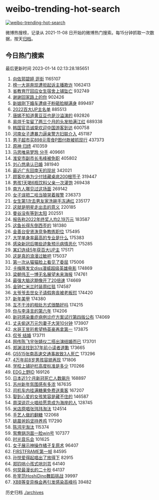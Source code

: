 # weibo-trending-hot-search

[![weibo-trending-hot-search](https://github.com/ameizi/weibo-trending-hot-search/actions/workflows/ci.yml/badge.svg)](https://github.com/ameizi/weibo-trending-hot-search/actions/workflows/ci.yml)

微博热搜榜，记录从 2021-11-08 日开始的微博热门搜索。每15分钟抓取一次数据，按天[归档](./archives)。

## 今日热门搜索

<!-- BEGIN --> 
最后更新时间 2023-01-14 02:13:28.185651 
1. [向佐郭碧婷 逛街](https://s.weibo.com/weibo?q=%E5%90%91%E4%BD%90%E9%83%AD%E7%A2%A7%E5%A9%B7%20%E9%80%9B%E8%A1%97&t=31&band_rank=1&Refer=top) 1165107
1. [榜一大哥奔现遭拒起诉主播欺诈](https://s.weibo.com/weibo?q=%23%E6%A6%9C%E4%B8%80%E5%A4%A7%E5%93%A5%E5%A5%94%E7%8E%B0%E9%81%AD%E6%8B%92%E8%B5%B7%E8%AF%89%E4%B8%BB%E6%92%AD%E6%AC%BA%E8%AF%88%23&t=31&band_rank=23&Refer=top) 1062413
1. [省教育厅回应女生宿舍上铺坠亡](https://s.weibo.com/weibo?q=%23%E7%9C%81%E6%95%99%E8%82%B2%E5%8E%85%E5%9B%9E%E5%BA%94%E5%A5%B3%E7%94%9F%E5%AE%BF%E8%88%8D%E4%B8%8A%E9%93%BA%E5%9D%A0%E4%BA%A1%23&t=31&band_rank=2&Refer=top) 932749
1. [谢谢回家路上的你](https://s.weibo.com/weibo?q=%23%E8%B0%A2%E8%B0%A2%E5%9B%9E%E5%AE%B6%E8%B7%AF%E4%B8%8A%E7%9A%84%E4%BD%A0%23&t=31&band_rank=3&Refer=top) 902426
1. [新娘刚下婚车遭痱子粉砸脸糊满身](https://s.weibo.com/weibo?q=%23%E6%96%B0%E5%A8%98%E5%88%9A%E4%B8%8B%E5%A9%9A%E8%BD%A6%E9%81%AD%E7%97%B1%E5%AD%90%E7%B2%89%E7%A0%B8%E8%84%B8%E7%B3%8A%E6%BB%A1%E8%BA%AB%23&t=31&band_rank=4&Refer=top) 899497
1. [2022百大UP主名单](https://s.weibo.com/weibo?q=%232022%E7%99%BE%E5%A4%A7UP%E4%B8%BB%E5%90%8D%E5%8D%95%23&t=31&band_rank=5&Refer=top) 885513
1. [唐嫣不知道黄豆豆也是沙溢演的](https://s.weibo.com/weibo?q=%23%E5%94%90%E5%AB%A3%E4%B8%8D%E7%9F%A5%E9%81%93%E9%BB%84%E8%B1%86%E8%B1%86%E4%B9%9F%E6%98%AF%E6%B2%99%E6%BA%A2%E6%BC%94%E7%9A%84%23&t=31&band_rank=6&Refer=top) 692826
1. [易烊千玺留了两三个月的头发拍满江红](https://s.weibo.com/weibo?q=%23%E6%98%93%E7%83%8A%E5%8D%83%E7%8E%BA%E7%95%99%E4%BA%86%E4%B8%A4%E4%B8%89%E4%B8%AA%E6%9C%88%E7%9A%84%E5%A4%B4%E5%8F%91%E6%8B%8D%E6%BB%A1%E6%B1%9F%E7%BA%A2%23&t=31&band_rank=12&Refer=top) 689338
1. [韩国官员诚挚欢迎中国游客到访](https://s.weibo.com/weibo?q=%23%E9%9F%A9%E5%9B%BD%E5%AE%98%E5%91%98%E8%AF%9A%E6%8C%9A%E6%AC%A2%E8%BF%8E%E4%B8%AD%E5%9B%BD%E6%B8%B8%E5%AE%A2%E5%88%B0%E8%AE%BF%23&t=31&band_rank=7&Refer=top) 600758
1. [河南女子遭暴力逼亲警方妇联介入](https://s.weibo.com/weibo?q=%23%E6%B2%B3%E5%8D%97%E5%A5%B3%E5%AD%90%E9%81%AD%E6%9A%B4%E5%8A%9B%E9%80%BC%E4%BA%B2%E8%AD%A6%E6%96%B9%E5%A6%87%E8%81%94%E4%BB%8B%E5%85%A5%23&t=31&band_rank=8&Refer=top) 451187
1. [男子超市买898元零食P图付款被抓现行](https://s.weibo.com/weibo?q=%23%E7%94%B7%E5%AD%90%E8%B6%85%E5%B8%82%E4%B9%B0898%E5%85%83%E9%9B%B6%E9%A3%9FP%E5%9B%BE%E4%BB%98%E6%AC%BE%E8%A2%AB%E6%8A%93%E7%8E%B0%E8%A1%8C%23&t=31&band_rank=9&Refer=top) 437373
1. [原神 归终](https://s.weibo.com/weibo?q=%E5%8E%9F%E7%A5%9E%20%E5%BD%92%E7%BB%88&t=31&band_rank=10&Refer=top) 410359
1. [马思唯易梦玲 分手](https://s.weibo.com/weibo?q=%E9%A9%AC%E6%80%9D%E5%94%AF%E6%98%93%E6%A2%A6%E7%8E%B2%20%E5%88%86%E6%89%8B&t=31&band_rank=11&Refer=top) 409661
1. [淮安市副市长韦峰被免职](https://s.weibo.com/weibo?q=%23%E6%B7%AE%E5%AE%89%E5%B8%82%E5%89%AF%E5%B8%82%E9%95%BF%E9%9F%A6%E5%B3%B0%E8%A2%AB%E5%85%8D%E8%81%8C%23&t=31&band_rank=13&Refer=top) 405802
1. [刘心悠承认已婚](https://s.weibo.com/weibo?q=%23%E5%88%98%E5%BF%83%E6%82%A0%E6%89%BF%E8%AE%A4%E5%B7%B2%E5%A9%9A%23&t=31&band_rank=14&Refer=top) 381940
1. [最近广东回南天的现状](https://s.weibo.com/weibo?q=%23%E6%9C%80%E8%BF%91%E5%B9%BF%E4%B8%9C%E5%9B%9E%E5%8D%97%E5%A4%A9%E7%9A%84%E7%8E%B0%E7%8A%B6%23&t=31&band_rank=15&Refer=top) 342021
1. [顾客吃串为少付钱藏桌底200根签子](https://s.weibo.com/weibo?q=%23%E9%A1%BE%E5%AE%A2%E5%90%83%E4%B8%B2%E4%B8%BA%E5%B0%91%E4%BB%98%E9%92%B1%E8%97%8F%E6%A1%8C%E5%BA%95200%E6%A0%B9%E7%AD%BE%E5%AD%90%23&t=31&band_rank=16&Refer=top) 319447
1. [男孩1天喝6瓶饮料父亲一次灌饱](https://s.weibo.com/weibo?q=%23%E7%94%B7%E5%AD%A91%E5%A4%A9%E5%96%9D6%E7%93%B6%E9%A5%AE%E6%96%99%E7%88%B6%E4%BA%B2%E4%B8%80%E6%AC%A1%E7%81%8C%E9%A5%B1%23&t=31&band_rank=17&Refer=top) 269438
1. [南方人哪见过这场面](https://s.weibo.com/weibo?q=%23%E5%8D%97%E6%96%B9%E4%BA%BA%E5%93%AA%E8%A7%81%E8%BF%87%E8%BF%99%E5%9C%BA%E9%9D%A2%23&t=31&band_rank=18&Refer=top) 269142
1. [女子误把二哈当狼哭着报警](https://s.weibo.com/weibo?q=%23%E5%A5%B3%E5%AD%90%E8%AF%AF%E6%8A%8A%E4%BA%8C%E5%93%88%E5%BD%93%E7%8B%BC%E5%93%AD%E7%9D%80%E6%8A%A5%E8%AD%A6%23&t=31&band_rank=19&Refer=top) 236373
1. [女生第1次去男友家洗碗手冻通红](https://s.weibo.com/weibo?q=%23%E5%A5%B3%E7%94%9F%E7%AC%AC1%E6%AC%A1%E5%8E%BB%E7%94%B7%E5%8F%8B%E5%AE%B6%E6%B4%97%E7%A2%97%E6%89%8B%E5%86%BB%E9%80%9A%E7%BA%A2%23&t=31&band_rank=20&Refer=top) 235177
1. [这就是明星走出去的意义](https://s.weibo.com/weibo?q=%23%E8%BF%99%E5%B0%B1%E6%98%AF%E6%98%8E%E6%98%9F%E8%B5%B0%E5%87%BA%E5%8E%BB%E7%9A%84%E6%84%8F%E4%B9%89%23&t=31&band_rank=21&Refer=top) 220185
1. [曼谷没有等到太阳](https://s.weibo.com/weibo?q=%E6%9B%BC%E8%B0%B7%E6%B2%A1%E6%9C%89%E7%AD%89%E5%88%B0%E5%A4%AA%E9%98%B3&t=31&band_rank=22&Refer=top) 202551
1. [报告称2022年终奖人均2.19万元](https://s.weibo.com/weibo?q=%23%E6%8A%A5%E5%91%8A%E7%A7%B02022%E5%B9%B4%E7%BB%88%E5%A5%96%E4%BA%BA%E5%9D%872.19%E4%B8%87%E5%85%83%23&t=31&band_rank=24&Refer=top) 183587
1. [这鱼长得东倒西歪的](https://s.weibo.com/weibo?q=%23%E8%BF%99%E9%B1%BC%E9%95%BF%E5%BE%97%E4%B8%9C%E5%80%92%E8%A5%BF%E6%AD%AA%E7%9A%84%23&t=31&band_rank=25&Refer=top) 181380
1. [金善台安贤洙竞争教练职位](https://s.weibo.com/weibo?q=%23%E9%87%91%E5%96%84%E5%8F%B0%E5%AE%89%E8%B4%A4%E6%B4%99%E7%AB%9E%E4%BA%89%E6%95%99%E7%BB%83%E8%81%8C%E4%BD%8D%23&t=31&band_rank=45&Refer=top) 175495
1. [大学单身率最高的专业是什么](https://s.weibo.com/weibo?q=%23%E5%A4%A7%E5%AD%A6%E5%8D%95%E8%BA%AB%E7%8E%87%E6%9C%80%E9%AB%98%E7%9A%84%E4%B8%93%E4%B8%9A%E6%98%AF%E4%BB%80%E4%B9%88%23&t=31&band_rank=27&Refer=top) 175383
1. [感染新冠后哪些迹象预示病情恶化](https://s.weibo.com/weibo?q=%23%E6%84%9F%E6%9F%93%E6%96%B0%E5%86%A0%E5%90%8E%E5%93%AA%E4%BA%9B%E8%BF%B9%E8%B1%A1%E9%A2%84%E7%A4%BA%E7%97%85%E6%83%85%E6%81%B6%E5%8C%96%23&t=31&band_rank=28&Refer=top) 175285
1. [某幻连续5年获百大UP主](https://s.weibo.com/weibo?q=%23%E6%9F%90%E5%B9%BB%E8%BF%9E%E7%BB%AD5%E5%B9%B4%E8%8E%B7%E7%99%BE%E5%A4%A7UP%E4%B8%BB%23&t=31&band_rank=26&Refer=top) 175171
1. [这是真的浪漫过敏吧](https://s.weibo.com/weibo?q=%23%E8%BF%99%E6%98%AF%E7%9C%9F%E7%9A%84%E6%B5%AA%E6%BC%AB%E8%BF%87%E6%95%8F%E5%90%A7%23&t=31&band_rank=39&Refer=top) 175037
1. [第一次从猫猫脸上看见了委屈](https://s.weibo.com/weibo?q=%23%E7%AC%AC%E4%B8%80%E6%AC%A1%E4%BB%8E%E7%8C%AB%E7%8C%AB%E8%84%B8%E4%B8%8A%E7%9C%8B%E8%A7%81%E4%BA%86%E5%A7%94%E5%B1%88%23&t=31&band_rank=30&Refer=top) 175006
1. [卡梅隆发文diss漫威超级英雄电影](https://s.weibo.com/weibo?q=%23%E5%8D%A1%E6%A2%85%E9%9A%86%E5%8F%91%E6%96%87diss%E6%BC%AB%E5%A8%81%E8%B6%85%E7%BA%A7%E8%8B%B1%E9%9B%84%E7%94%B5%E5%BD%B1%23&t=31&band_rank=31&Refer=top) 174869
1. [梁朝伟王一博无名展望未来海报](https://s.weibo.com/weibo?q=%23%E6%A2%81%E6%9C%9D%E4%BC%9F%E7%8E%8B%E4%B8%80%E5%8D%9A%E6%97%A0%E5%90%8D%E5%B1%95%E6%9C%9B%E6%9C%AA%E6%9D%A5%E6%B5%B7%E6%8A%A5%23&t=31&band_rank=32&Refer=top) 174761
1. [最强大脑这期像开了20倍速](https://s.weibo.com/weibo?q=%23%E6%9C%80%E5%BC%BA%E5%A4%A7%E8%84%91%E8%BF%99%E6%9C%9F%E5%83%8F%E5%BC%80%E4%BA%8620%E5%80%8D%E9%80%9F%23&t=31&band_rank=33&Refer=top) 174669
1. [金钟仁米兰时装周红毯](https://s.weibo.com/weibo?q=%23%E9%87%91%E9%92%9F%E4%BB%81%E7%B1%B3%E5%85%B0%E6%97%B6%E8%A3%85%E5%91%A8%E7%BA%A2%E6%AF%AF%23&t=31&band_rank=34&Refer=top) 174587
1. [太爷爷去世女子请假奔丧被老板怼](https://s.weibo.com/weibo?q=%23%E5%A4%AA%E7%88%B7%E7%88%B7%E5%8E%BB%E4%B8%96%E5%A5%B3%E5%AD%90%E8%AF%B7%E5%81%87%E5%A5%94%E4%B8%A7%E8%A2%AB%E8%80%81%E6%9D%BF%E6%80%BC%23&t=31&band_rank=36&Refer=top) 174420
1. [新年美甲](https://s.weibo.com/weibo?q=%E6%96%B0%E5%B9%B4%E7%BE%8E%E7%94%B2&t=31&band_rank=38&Refer=top) 174380
1. [互不干涉的相处方式很酷好吗](https://s.weibo.com/weibo?q=%23%E4%BA%92%E4%B8%8D%E5%B9%B2%E6%B6%89%E7%9A%84%E7%9B%B8%E5%A4%84%E6%96%B9%E5%BC%8F%E5%BE%88%E9%85%B7%E5%A5%BD%E5%90%97%23&t=31&band_rank=37&Refer=top) 174215
1. [你与李泽言的第六年](https://s.weibo.com/weibo?q=%23%E4%BD%A0%E4%B8%8E%E6%9D%8E%E6%B3%BD%E8%A8%80%E7%9A%84%E7%AC%AC%E5%85%AD%E5%B9%B4%23&t=31&band_rank=40&Refer=top) 174206
1. [新冠感染重症病例诊疗方案试行第四版公布](https://s.weibo.com/weibo?q=%23%E6%96%B0%E5%86%A0%E6%84%9F%E6%9F%93%E9%87%8D%E7%97%87%E7%97%85%E4%BE%8B%E8%AF%8A%E7%96%97%E6%96%B9%E6%A1%88%E8%AF%95%E8%A1%8C%E7%AC%AC%E5%9B%9B%E7%89%88%E5%85%AC%E5%B8%83%23&t=31&band_rank=43&Refer=top) 174069
1. [丈夫偷送万元包妻子大哭10分钟](https://s.weibo.com/weibo?q=%23%E4%B8%88%E5%A4%AB%E5%81%B7%E9%80%81%E4%B8%87%E5%85%83%E5%8C%85%E5%A6%BB%E5%AD%90%E5%A4%A7%E5%93%AD10%E5%88%86%E9%92%9F%23&t=31&band_rank=44&Refer=top) 173907
1. [水哥王昱珩希望杨英豪再拿第一](https://s.weibo.com/weibo?q=%23%E6%B0%B4%E5%93%A5%E7%8E%8B%E6%98%B1%E7%8F%A9%E5%B8%8C%E6%9C%9B%E6%9D%A8%E8%8B%B1%E8%B1%AA%E5%86%8D%E6%8B%BF%E7%AC%AC%E4%B8%80%23&t=31&band_rank=35&Refer=top) 173875
1. [侃爷 结婚](https://s.weibo.com/weibo?q=%E4%BE%83%E7%88%B7%20%E7%BB%93%E5%A9%9A&t=31&band_rank=42&Refer=top) 173711
1. [网传陈飞宇张婧仪二搭出演结婚而已](https://s.weibo.com/weibo?q=%23%E7%BD%91%E4%BC%A0%E9%99%88%E9%A3%9E%E5%AE%87%E5%BC%A0%E5%A9%A7%E4%BB%AA%E4%BA%8C%E6%90%AD%E5%87%BA%E6%BC%94%E7%BB%93%E5%A9%9A%E8%80%8C%E5%B7%B2%23&t=31&band_rank=41&Refer=top) 173701
1. [郑渊洁找到37年前小读者道歉](https://s.weibo.com/weibo?q=%23%E9%83%91%E6%B8%8A%E6%B4%81%E6%89%BE%E5%88%B037%E5%B9%B4%E5%89%8D%E5%B0%8F%E8%AF%BB%E8%80%85%E9%81%93%E6%AD%89%23&t=31&band_rank=18&Refer=top) 173665
1. [G5515张南高速交通事故致3人死亡](https://s.weibo.com/weibo?q=G5515%E5%BC%A0%E5%8D%97%E9%AB%98%E9%80%9F%E4%BA%A4%E9%80%9A%E4%BA%8B%E6%95%85%E8%87%B43%E4%BA%BA%E6%AD%BB%E4%BA%A1&t=31&band_rank=46&Refer=top) 173296
1. [4万年前8岁男孩容貌再现](https://s.weibo.com/weibo?q=%234%E4%B8%87%E5%B9%B4%E5%89%8D8%E5%B2%81%E7%94%B7%E5%AD%A9%E5%AE%B9%E8%B2%8C%E5%86%8D%E7%8E%B0%23&t=31&band_rank=29&Refer=top) 171806
1. [学校上铺护栏高度标准是多少](https://s.weibo.com/weibo?q=%23%E5%AD%A6%E6%A0%A1%E4%B8%8A%E9%93%BA%E6%8A%A4%E6%A0%8F%E9%AB%98%E5%BA%A6%E6%A0%87%E5%87%86%E6%98%AF%E5%A4%9A%E5%B0%91%23&t=31&band_rank=47&Refer=top) 170266
1. [EDG上野ID](https://s.weibo.com/weibo?q=%23EDG%E4%B8%8A%E9%87%8EID%23&t=31&band_rank=48&Refer=top) 169126
1. [日本近1个月新冠死亡人数飙升](https://s.weibo.com/weibo?q=%23%E6%97%A5%E6%9C%AC%E8%BF%911%E4%B8%AA%E6%9C%88%E6%96%B0%E5%86%A0%E6%AD%BB%E4%BA%A1%E4%BA%BA%E6%95%B0%E9%A3%99%E5%8D%87%23&t=31&band_rank=9&Refer=top) 168897
1. [苏州新年氛围感有多浓](https://s.weibo.com/weibo?q=%23%E8%8B%8F%E5%B7%9E%E6%96%B0%E5%B9%B4%E6%B0%9B%E5%9B%B4%E6%84%9F%E6%9C%89%E5%A4%9A%E6%B5%93%23&t=31&band_rank=48&Refer=top) 167635
1. [司机车内挂满糖果免费送乘客](https://s.weibo.com/weibo?q=%23%E5%8F%B8%E6%9C%BA%E8%BD%A6%E5%86%85%E6%8C%82%E6%BB%A1%E7%B3%96%E6%9E%9C%E5%85%8D%E8%B4%B9%E9%80%81%E4%B9%98%E5%AE%A2%23&t=31&band_rank=42&Refer=top) 167207
1. [娶到心爱的女孩笑容是藏不住的](https://s.weibo.com/weibo?q=%23%E5%A8%B6%E5%88%B0%E5%BF%83%E7%88%B1%E7%9A%84%E5%A5%B3%E5%AD%A9%E7%AC%91%E5%AE%B9%E6%98%AF%E8%97%8F%E4%B8%8D%E4%BD%8F%E7%9A%84%23&t=31&band_rank=28&Refer=top) 146587
1. [周深说花火唱给愿意成为海岸的人](https://s.weibo.com/weibo?q=%23%E5%91%A8%E6%B7%B1%E8%AF%B4%E8%8A%B1%E7%81%AB%E5%94%B1%E7%BB%99%E6%84%BF%E6%84%8F%E6%88%90%E4%B8%BA%E6%B5%B7%E5%B2%B8%E7%9A%84%E4%BA%BA%23&t=31&band_rank=31&Refer=top) 128745
1. [米店原唱张玮玮淘汰](https://s.weibo.com/weibo?q=%23%E7%B1%B3%E5%BA%97%E5%8E%9F%E5%94%B1%E5%BC%A0%E7%8E%AE%E7%8E%AE%E6%B7%98%E6%B1%B0%23&t=31&band_rank=42&Refer=top) 124514
1. [手艺人做的翻糖](https://s.weibo.com/weibo?q=%E6%89%8B%E8%89%BA%E4%BA%BA%E5%81%9A%E7%9A%84%E7%BF%BB%E7%B3%96&t=31&band_rank=49&Refer=top) 122068
1. [姚晨爸妈坚持养鸡](https://s.weibo.com/weibo?q=%E5%A7%9A%E6%99%A8%E7%88%B8%E5%A6%88%E5%9D%9A%E6%8C%81%E5%85%BB%E9%B8%A1&t=31&band_rank=32&Refer=top) 117290
1. [陈鸿宇淘汰](https://s.weibo.com/weibo?q=%23%E9%99%88%E9%B8%BF%E5%AE%87%E6%B7%98%E6%B1%B0%23&t=31&band_rank=34&Refer=top) 115374
1. [鸳鸯锅泡面一脸win号](https://s.weibo.com/weibo?q=%23%E9%B8%B3%E9%B8%AF%E9%94%85%E6%B3%A1%E9%9D%A2%E4%B8%80%E8%84%B8win%E5%8F%B7%23&t=31&band_rank=50&Refer=top) 107377
1. [时光音乐会](https://s.weibo.com/weibo?q=%E6%97%B6%E5%85%89%E9%9F%B3%E4%B9%90%E4%BC%9A&t=31&band_rank=22&Refer=top) 101625
1. [女子展示神操作橘子复原术](https://s.weibo.com/weibo?q=%23%E5%A5%B3%E5%AD%90%E5%B1%95%E7%A4%BA%E7%A5%9E%E6%93%8D%E4%BD%9C%E6%A9%98%E5%AD%90%E5%A4%8D%E5%8E%9F%E6%9C%AF%23&t=31&band_rank=50&Refer=top) 96407
1. [FIRSTFRAME第一帧](https://s.weibo.com/weibo?q=%23FIRSTFRAME%E7%AC%AC%E4%B8%80%E5%B8%A7%23&t=31&band_rank=22&Refer=top) 84595
1. [孙悦爱得起唱出了放得下](https://s.weibo.com/weibo?q=%23%E5%AD%99%E6%82%A6%E7%88%B1%E5%BE%97%E8%B5%B7%E5%94%B1%E5%87%BA%E4%BA%86%E6%94%BE%E5%BE%97%E4%B8%8B%23&t=31&band_rank=23&Refer=top) 82915
1. [郑钧哄小孩式哄刘芸](https://s.weibo.com/weibo?q=%23%E9%83%91%E9%92%A7%E5%93%84%E5%B0%8F%E5%AD%A9%E5%BC%8F%E5%93%84%E5%88%98%E8%8A%B8%23&t=31&band_rank=42&Refer=top) 64140
1. [何炅最漫长的二十秒](https://s.weibo.com/weibo?q=%23%E4%BD%95%E7%82%85%E6%9C%80%E6%BC%AB%E9%95%BF%E7%9A%84%E4%BA%8C%E5%8D%81%E7%A7%92%23&t=31&band_rank=43&Refer=top) 64137
1. [朴宰范HoshiDino舞蹈挑战](https://s.weibo.com/weibo?q=%23%E6%9C%B4%E5%AE%B0%E8%8C%83HoshiDino%E8%88%9E%E8%B9%88%E6%8C%91%E6%88%98%23&t=31&band_rank=41&Refer=top) 39997
1. [XBB等变异株会再引发感染高峰吗](https://s.weibo.com/weibo?q=%23XBB%E7%AD%89%E5%8F%98%E5%BC%82%E6%A0%AA%E4%BC%9A%E5%86%8D%E5%BC%95%E5%8F%91%E6%84%9F%E6%9F%93%E9%AB%98%E5%B3%B0%E5%90%97%23&t=31&band_rank=50&Refer=top) 39482
<!-- END -->

历史归档 [./archives](./archives)


